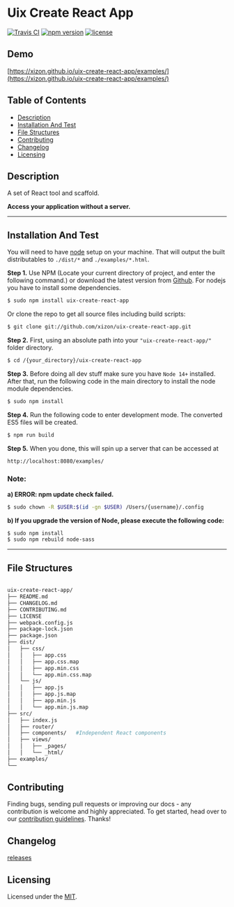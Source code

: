 # Uix Create React App


[![Travis CI](https://img.shields.io/travis/com/xizon/uix-create-react-app?style=for-the-badge)](https://travis-ci.com/xizon/uix-create-react-app/)
[![npm version](https://img.shields.io/npm/v/uix-create-react-app?style=for-the-badge)](https://www.npmjs.com/package/uix-create-react-app)
[![license](https://img.shields.io/badge/license-MIT-brightgreen.svg?style=for-the-badge)](LICENSE)


## Demo

[https://xizon.github.io/uix-create-react-app/examples/](https://xizon.github.io/uix-create-react-app/examples/)



## Table of Contents


* [Description](#description)
* [Installation And Test](#installation-and-test)
* [File Structures](#file-structures)
* [Contributing](#contributing)
* [Changelog](#changelog)
* [Licensing](#licensing)



## Description

A set of React tool and scaffold. 

**Access your application without a server.**


* * *


## Installation And Test

You will need to have [node](https://nodejs.org/) setup on your machine. That will output the built distributables to `./dist/*` and `./examples/*.html`.


**Step 1.** Use NPM (Locate your current directory of project, and enter the following command.) or download the latest version from [Github](https://github.com/xizon/uix-create-react-app). For nodejs you have to install some dependencies.

```sh
$ sudo npm install uix-create-react-app
```

Or clone the repo to get all source files including build scripts: 

```sh
$ git clone git://github.com/xizon/uix-create-react-app.git
```


**Step 2.** First, using an absolute path into your `"uix-create-react-app/"` folder directory.

```sh
$ cd /{your_directory}/uix-create-react-app
```


**Step 3.** Before doing all dev stuff make sure you have `Node 14+` installed. After that, run the following code in the main directory to install the node module dependencies.

```sh
$ sudo npm install
```


**Step 4.** Run the following code to enter development mode. The converted ES5 files will be created.

```sh
$ npm run build
```

**Step 5.** When you done, this will spin up a server that can be accessed at

```sh
http://localhost:8080/examples/
```


### Note:
 
**a) ERROR: npm update check failed.**

```sh
$ sudo chown -R $USER:$(id -gn $USER) /Users/{username}/.config
```

**b) If you upgrade the version of Node, please execute the following code:**

```sh
$ sudo npm install
$ sudo npm rebuild node-sass
```




* * *


## File Structures



```sh

uix-create-react-app/
├── README.md
├── CHANGELOG.md
├── CONTRIBUTING.md
├── LICENSE
├── webpack.config.js
├── package-lock.json
├── package.json
├── dist/
│   ├── css/
│   │   ├── app.css
│   │   ├── app.css.map
│   │   ├── app.min.css
│   │   └── app.min.css.map
│   └── js/
│   │   ├── app.js
│   │   ├── app.js.map
│   │   ├── app.min.js
│   │   └── app.min.js.map
├── src/
│   ├── index.js
│   ├── router/
│   ├── components/   #Independent React components
│   ├── views/
│   │   ├── _pages/
│   │   └── _html/
├── examples/
└──
```



## Contributing

Finding bugs, sending pull requests or improving our docs - any contribution is welcome and highly appreciated. To get started, head over to our [contribution guidelines](CONTRIBUTING.md). Thanks!


## Changelog

[releases](CHANGELOG.md)



## Licensing

Licensed under the [MIT](https://opensource.org/licenses/MIT).

